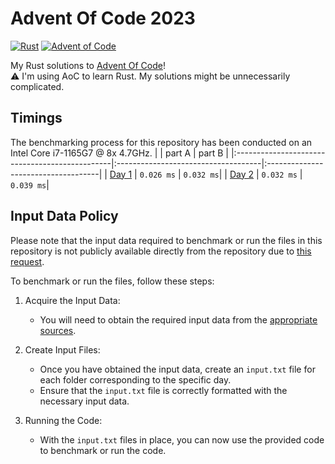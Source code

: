 # Advent Of Code 2023
[![Rust](https://img.shields.io/badge/language-Rust-orange)](https://www.rust-lang.org/)
[![Advent of Code](https://img.shields.io/badge/Advent%20of%20Code-2023-red)](https://adventofcode.com/2023)

My Rust solutions to [Advent Of Code](https://adventofcode.com/2023)!\
⚠️ I'm using AoC to learn Rust. My solutions might be unnecessarily complicated.

## Timings
The benchmarking process for this repository has been conducted on an Intel Core i7-1165G7 @ 8x 4.7GHz.
|                                                | part A                              | part B                              |
|:-----------------------------------------------|:------------------------------------|:------------------------------------|
| [Day 1](https://adventofcode.com/2023/day/1)   | `0.026 ms` | `0.032 ms`|
| [Day 2](https://adventofcode.com/2023/day/2)   | `0.032 ms` | `0.039 ms`|

## Input Data Policy
Please note that the input data required to benchmark or run the files in this repository is not publicly available directly from the repository due to [this request](https://www.reddit.com/r/adventofcode/wiki/faqs/copyright/inputs/).

To benchmark or run the files, follow these steps:

1. Acquire the Input Data:
   - You will need to obtain the required input data from the [appropriate sources](https://adventofcode.com/2023).

2. Create Input Files:
   - Once you have obtained the input data, create an `input.txt` file for each folder corresponding to the specific day.
   - Ensure that the `input.txt` file is correctly formatted with the necessary input data.

3. Running the Code:
   - With the `input.txt` files in place, you can now use the provided code to benchmark or run the code.

